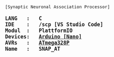 <pre>
[Synaptic Neuronal Association Processor]
<b><big>
LANG   :   C
IDE    :   /scp [VS Studio Code]
Modul  :   PlattformIO
Devices:   <a target=dev href='https://store.arduino.cc/products/arduino-nano'>Arduino [Nano]</a>
AVRs   :   <a target=avr href='https://www.microchip.com/en-us/product/ATmega328P'>ATmega328P</a>
Name   :   SNAP_AT
</b></big>




</pre>

